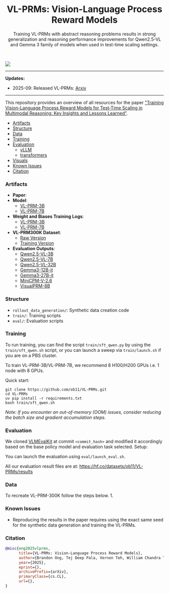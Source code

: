 <div align="center">
  <h1>VL-PRMs: Vision-Language Process Reward Models</h1>
  <p>Training VL-PRMs with abstract reasoning problems results in strong generalization and reasoning performance improvements for Qwen2.5-VL and Gemma 3 family of models when used in test-time scaling settings.
 </p>
</div>
<br>

![](visuals/)

****************************************************************

**Updates:**

* 2025-09: Released VL-PRMs: [Arxiv]()

****************************************************************

This repository provides an overview of all resources for the paper ["Training Vision-Language Process Reward Models for Test-Time Scaling in Multimodal Reasoning: Key Insights and Lessons Learned"]().

- [Artifacts](#artifacts)
- [Structure](#structure)
- [Data](#data)
- [Training](#training)
- [Evaluation](#evaluation)
    - [vLLM](#vllm)
    - [transformers](#transformers)
- [Visuals](#visuals)
- [Known Issues](#known-issues)
- [Citation](#citation)

### Artifacts

- **Paper**: 
- **Model**:
    - [VL-PRM-3B](https://huggingface.co/ob11/Q3B_mc0_sr_mc0_full_bs2_gs4_lr1e-5_VF_0827_1452)
    - [VL-PRM-7B](https://huggingface.co/ob11/Q7B_mc0_sr_mc0_full_bs2_gs4_lr1e-5_VF_0826_2309)
- **Weight and Biases Training Logs**:
    - [VL-PRM-3B](https://wandb.ai/ob11/VL-PRMs/runs/0m0lmdzq)
    - [VL-PRM-7B](https://wandb.ai/ob11/VL-PRMs/runs/1m0lmdzq)
- **VL-PRM300K Dataset**: 
    - [Raw Version]()
    - [Training Version]()
- **Evaluation Outputs**: 
    - [Qwen2.5-VL-3B](https://huggingface.co/datasets/ob11/VL-PRMs/results/Qwen2.5-VL-3B)
    - [Qwen2.5-VL-7B](https://huggingface.co/datasets/ob11/VL-PRMs/results/Qwen2.5-VL-7B)
    - [Qwen2.5-VL-32B](https://huggingface.co/datasets/ob11/VL-PRMs/results/Qwen2.5-VL-7B)
    - [Gemma3-12B-it](https://huggingface.co/datasets/ob11/VL-PRMs/results/Gemma3-12B-it)
    - [Gemma3-27B-it](https://huggingface.co/datasets/ob11/VL-PRMs/results/Gemma3-27B-it)
    - [MiniCPM-V-2.6](https://huggingface.co/datasets/ob11/VL-PRMs/results/MiniCPM-V-2.6)
    - [VisualPRM-8B](https://huggingface.co/datasets/ob11/VL-PRMs/results/VisualPRM-8B)

### Structure

- `rollout_data_generation/`: Synthetic data creation code
- `train/`: Training scripts
- `eval/`: Evaluation scripts

### Training


To run training, you can find the script `train/sft_qwen.py` by using the `train/sft_qwen.sh` script, or you can launch a sweep via `train/launch.sh` if you are on a PBS cluster.

To train VL-PRM-3B/VL-PRM-7B, we recommend 8 H100/H200 GPUs i.e. 1 node with 8 GPUs.

Quick start:
```
git clone https://github.com/ob11/VL-PRMs.git
cd VL-PRMs
uv pip install -r requirements.txt
bash train/sft_qwen.sh
```
*Note: If you encounter an out-of-memory (OOM) issues, consider reducing the batch size and gradient accumulation steps.*

### Evaluation

We cloned [VLMEvalKit](https://github.com/open-compass/VLMEvalKit) at commit `<commit_hash>` and modified it accordingly based on the base policy model and evaluation task selected. Setup:

You can launch the evaluation using `eval/launch_eval.sh`. 

All our evaluation result files are at: https://hf.co/datasets/ob11/VL-PRMs/results

### Data

To recreate VL-PRM-300K follow the steps below. 
1. 

### Known Issues

- Reproducing the results in the paper requires using the exact same seed for the synthetic data generation and training the VL-PRMs.

### Citation

```bibtex
@misc{ong2025vlprms,
      title={VL-PRMs: Vision-Language Process Reward Models}, 
      author={Brandon Ong, Tej Deep Pala, Vernon Toh, William Chandra Tjhi and Soujanya Poria},
      year={2025},
      eprint={},
      archivePrefix={arXiv},
      primaryClass={cs.CL},
      url={}, 
}
```